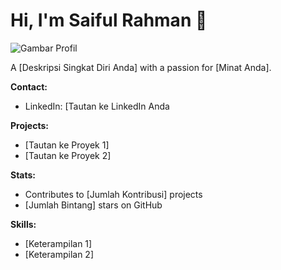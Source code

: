 # Hi, I'm Saiful Rahman 👋

![Gambar Profil](https://avatars.githubusercontent.com/u/bangil0?v=4)

A [Deskripsi Singkat Diri Anda] with a passion for [Minat Anda].

**Contact:**
*   LinkedIn: [Tautan ke LinkedIn Anda

**Projects:**

*   [Tautan ke Proyek 1]
*   [Tautan ke Proyek 2]

**Stats:**

*   Contributes to [Jumlah Kontribusi] projects
*   [Jumlah Bintang] stars on GitHub

**Skills:**

*   [Keterampilan 1]
*   [Keterampilan 2]
